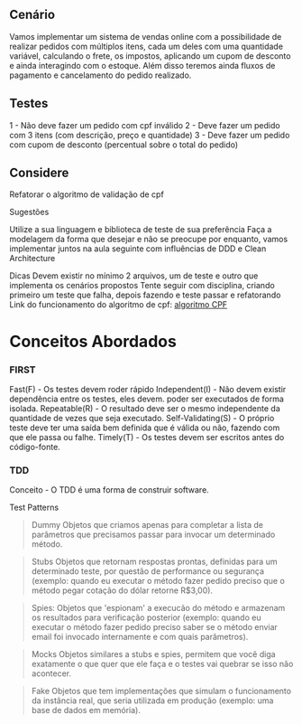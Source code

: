 ## Cenário

Vamos implementar um sistema de vendas online com a possibilidade de realizar pedidos com múltiplos itens, cada um deles com uma quantidade variável, calculando o frete, os impostos, aplicando um cupom de desconto e ainda interagindo com o estoque. Além disso teremos ainda fluxos de pagamento e cancelamento do pedido realizado.


## Testes
1 - Não deve fazer um pedido com cpf inválido
2 - Deve fazer um pedido com 3 itens (com descrição, preço e quantidade)
3 - Deve fazer um pedido com cupom de desconto (percentual sobre o total do pedido)


## Considere


Refatorar o algoritmo de validação de cpf

Sugestões

Utilize a sua linguagem e biblioteca de teste de sua preferência
Faça a modelagem da forma que desejar e não se preocupe por enquanto, vamos 
implementar juntos na aula seguinte com influências de DDD e Clean Architecture

Dicas
Devem existir no mínimo 2 arquivos, um de teste e outro que implementa os cenários propostos
Tente seguir com disciplina, criando primeiro um teste que falha, depois 
fazendo e teste passar e refatorando
Link do funcionamento do algoritmo de cpf: [algoritmo CPF](http://www.macoratti.net/alg_cpf.htm)


# Conceitos Abordados

### FIRST
Fast(F) - Os testes devem roder rápido
Independent(I) - Não devem existir dependência entre os testes, eles devem.
poder ser executados de forma isolada.
Repeatable(R) - O resultado deve ser o mesmo independente da quantidade de 
vezes que seja executado.
Self-Validating(S) - O próprio teste deve ter uma saída bem definida que é 
válida ou não, fazendo com que ele passa ou falhe.
Timely(T) - Os testes devem ser escritos antes do código-fonte.


### TDD
Conceito - O TDD é uma forma de construir software.

Test Patterns

> Dummy 
Objetos que criamos apenas para completar a lista de parâmetros que precisamos 
passar para invocar um determinado método.

> Stubs
Objetos que retornam respostas prontas, definidas para um determinado teste, 
por questão de performance ou segurança (exemplo: quando eu executar o método 
fazer pedido preciso que o método pegar cotação do dólar retorne R$3,00).

> Spies: 
Objetos que 'espionam' a execucão do método e armazenam os resultados para
verificação posterior (exemplo: quando eu executar o método fazer pedido
preciso saber se o método enviar email foi invocado internamente e com quais 
parâmetros).

> Mocks
Objetos similares a stubs e spies, permitem que você diga exatamente o que 
quer que ele faça e o testes vai quebrar se isso não acontecer.

> Fake
Objetos que tem implementações que simulam o funcionamento da instância real,
que seria utilizada em produção (exemplo: uma base de dados em memória).